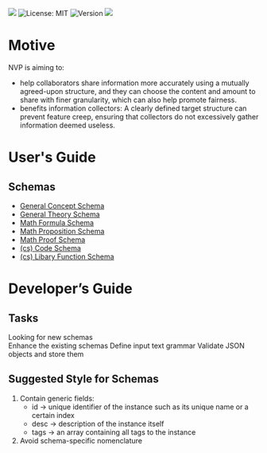 ![](https://img.shields.io/badge/Note%20Validating%20Protocol-green)
![License: MIT](https://img.shields.io/badge/License-MIT-yellow.svg)
![Version](https://img.shields.io/badge/version-v1.0.0-blue)
![](https://img.shields.io/badge/status-WIP-red)

# Motive
NVP is aiming to:
- help collaborators share information more accurately using a mutually agreed-upon structure, and they can choose the content and amount to share with finer granularity, which can also help promote fairness.
- benefits information collectors: A clearly defined target structure can prevent feature creep, ensuring that collectors do not excessively gather information deemed useless.

# User's Guide
## Schemas
- [General Concept Schema](./JSON%20Schema/gnrl.concept.json)
- [General Theory Schema](./JSON%20Schema/gnrl.theory.json)
- [Math Formula Schema](./JSON%20Schema/math.formula.json)
- [Math Proposition Schema](./JSON%20Schema/math.proposition.json)
- [Math Proof Schema](./JSON%20Schema/math.proof.json)
- [(cs) Code Schema](./JSON%20Schema/cs.code.json)
- [(cs) Libary Function Schema](./JSON%20Schema/cs.libfunc.json)

# Developer’s Guide
## Tasks
Looking for new schemas  
Enhance the existing schemas
Define input text grammar
Validate JSON objects and store them
## Suggested Style for Schemas
1. Contain generic fields:  
   - id -> unique identifier of the instance such as its unique name or a certain index  
   - desc -> description of the instance itself  
   - tags -> an array containing all tags to the instance
2. Avoid schema-specific nomenclature

